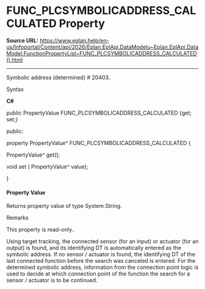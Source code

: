 # FUNC_PLCSYMBOLICADDRESS_CALCULATED Property

**Source URL:** https://www.eplan.help/en-us/Infoportal/Content/api/2026/Eplan.EplApi.DataModelu~Eplan.EplApi.DataModel.FunctionPropertyList~FUNC_PLCSYMBOLICADDRESS_CALCULATED().html

---

Symbolic address (determined) # 20403.

Syntax

**C#**



public PropertyValue FUNC_PLCSYMBOLICADDRESS_CALCULATED {get; set;}

public:

property PropertyValue^ FUNC_PLCSYMBOLICADDRESS_CALCULATED {

   PropertyValue^ get();

   void set (    PropertyValue^ value);

}


#### Property Value

Returns property value of type System.String.

Remarks

This property is read-only..

Using target tracking, the connected sensor (for an input) or actuator (for an output) is found, and its identifying DT is automatically entered as the symbolic address. If no sensor / actuator is found, the identifying DT of the last connected function before the search was canceled is entered. For the determined symbolic address, information from the connection point logic is used to decide at which connection point of the function the search for a sensor / actuator is to be continued.
